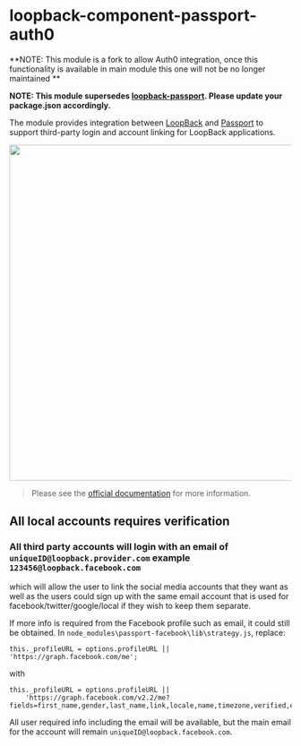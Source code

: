 # loopback-component-passport-auth0
**NOTE: This module is a fork to allow Auth0 integration, once this functionality is available in main module this one will not be no longer maintained **

**NOTE: This module supersedes [loopback-passport](https://www.npmjs.org/package/loopback-passport). Please update your package.json accordingly.**

The module provides integration between [LoopBack](http://loopback.io) and
[Passport](http://passportjs.org) to support third-party login and account
linking for LoopBack applications.

<img src="./ids_and_credentials.png" width="600px" />

> Please see the [official documentation](http://docs.strongloop.com/pages/viewpage.action?pageId=3836277) for more information.

## All local accounts requires verification

### All third party accounts will login with an email of `uniqueID@loopback.provider.com` example `123456@loopback.facebook.com`

which will allow the user to link the social media accounts that they want as well as the users could sign up with the same email account that is used for facebook/twitter/google/local if they wish to keep them separate.

If more info is required from the Facebook profile such as email, it could still be obtained. In `node_modules\passport-facebook\lib\strategy.js`, replace:

```
this._profileURL = options.profileURL || 'https://graph.facebook.com/me';
```

with

```
this._profileURL = options.profileURL ||
    'https://graph.facebook.com/v2.2/me?fields=first_name,gender,last_name,link,locale,name,timezone,verified,email,updated_time';
```

All user required info including the email will be available, but the main email for the account will remain `uniqueID@loopback.facebook.com`.
